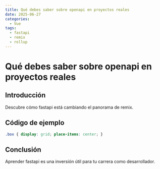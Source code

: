 ```yaml
---
title: Qué debes saber sobre openapi en proyectos reales
date: 2025-06-27
categories:
  - Vue
tags:
  - fastapi
  - remix
  - rollup
---
```


# Qué debes saber sobre openapi en proyectos reales

## Introducción

Descubre cómo fastapi está cambiando el panorama de remix.

## Código de ejemplo

```css
.box { display: grid; place-items: center; }
```

## Conclusión

Aprender fastapi es una inversión útil para tu carrera como desarrollador.